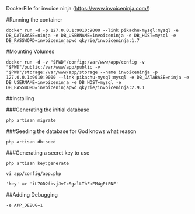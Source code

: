 DockerFile for invoice ninja (https://www.invoiceninja.com/)

#Running the container

```
docker run -d -p 127.0.0.1:9010:9000 --link pikachu-mysql:mysql -e DB_DATABASE=ninja -e DB_USERNAME=invoiceninja -e DB_HOST=mysql -e DB_PASSWORD=invoiceninjapwd qkyrie/invoiceninja:1.7
```

#Mounting Volumes

```
docker run -d -v "$PWD"/config:/var/www/app/config -v "$PWD"/public:/var/www/app/public -v "$PWD"/storage:/var/www/app/storage --name invoiceninja -p 127.0.0.1:9010:9000 --link pikachu-mysql:mysql -e DB_DATABASE=ninja -e DB_USERNAME=invoiceninja -e DB_HOST=mysql -e DB_PASSWORD=invoiceninjapwd qkyrie/invoiceninja:2.9.1
```

##Installing

###Generating the initial database
```
php artisan migrate
```
###Seeding the database for God knows what reason
```
php artisan db:seed
```
###Generating a secret key to use
```
php artisan key:generate
```
```
vi app/config/app.php
```
```
'key' => 'iL7OD2fbvjJvIcSgalLThFaEM4gPtPNF'
```

##Adding Debugging

```
-e APP_DEBUG=1
```
